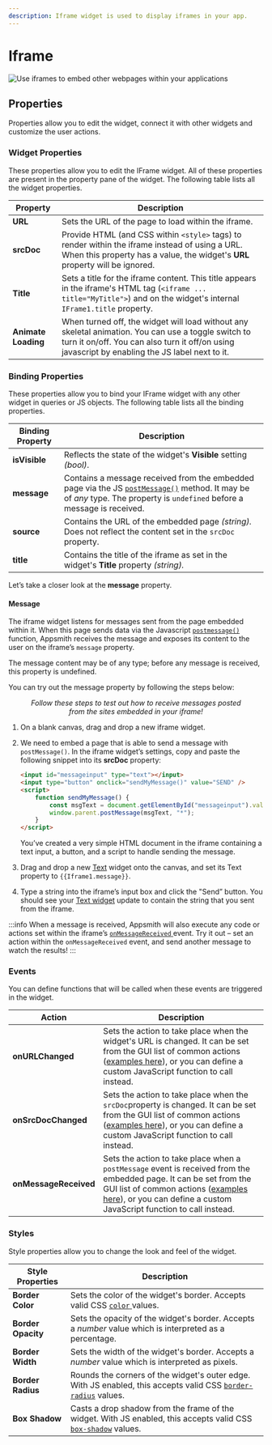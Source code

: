 ```yaml
---
description: Iframe widget is used to display iframes in your app.
---
```


# Iframe

![Use iframes to embed other webpages within your applications](</img/as_iframe_cover.png>)

## Properties

Properties allow you to edit the widget, connect it with other widgets and customize the user actions.

### Widget Properties

These properties allow you to edit the IFrame widget. All of these properties are present in the property pane of the widget. The following table lists all the widget properties.

| Property            | Description                                                                                                                                                                                            |
| ------------------- | ------------------------------------------------------------------------------------------------------------------------------------------------------------------------------------------------------ |
| **URL**             | Sets the URL of the page to load within the iframe.                                                                                                                                                    |
| **srcDoc**          | Provide HTML (and CSS within `<style>` tags) to render within the iframe instead of using a URL. When this property has a value, the widget's **URL** property will be ignored.                         |
| **Title**           | Sets a title for the iframe content. This title appears in the iframe's HTML tag (`<iframe ... title="MyTitle">`) and on the widget's internal `IFrame1.title` property.                               |
| **Animate Loading** | When turned off, the widget will load without any skeletal animation. You can use a toggle switch to turn it on/off. You can also turn it off/on using javascript by enabling the JS label next to it. |

### Binding Properties

These properties allow you to bind your IFrame widget with any other widget in queries or JS objects. The following table lists all the binding properties.

| Binding Property | Description                                                                                                                                                                                                                                                                                                                                      |
| ---------------- | ------------------------------------------------------------------------------------------------------------------------------------------------------------------------------------------------------------------------------------------------------------------------------------------------------------------------------------------------ |
| **isVisible**    | Reflects the state of the widget's **Visible** setting _(bool)_.                                                                                                                                                                                                                                                                                 |
| **message**      | Contains a message received from the embedded page via the JS [`postMessage()`](https://developer.mozilla.org/en-US/docs/Web/API/Window/postMessage) method. It may be of _any_ type. The property is `undefined` before a message is received. |
| **source**       | Contains the URL of the embedded page _(string)._ Does not reflect the content set in the `srcDoc` property.                                                                                                                                                                                                      |
| **title**        | Contains the title of the iframe as set in the widget's **Title** property _(string)._                                                                                                                                                                                                                                                           |

Let’s take a closer look at the **message** property.

#### Message

The iframe widget listens for messages sent from the page embedded within it. When this page sends data via the Javascript [`postmessage()`](https://developer.mozilla.org/en-US/docs/Web/API/Window/postMessage) function, Appsmith receives the message and exposes its content to the user on the iframe’s `message` property.

The message content may be of any type; before any message is received, this property is undefined.

You can try out the message property by following the steps below:

<figure>
  <object data="https://www.youtube.com/embed/kDJ56AMsXrM?autoplay=0" width='750px' height='400px'></object> 
  <figcaption align="center"><i>Follow these steps to test out how to receive messages posted from the sites embedded in your iframe!</i></figcaption>
</figure>

1. On a blank canvas, drag and drop a new iframe widget.

2. We need to embed a page that is able to send a message with `postMessage()`. In the iframe widget’s settings, copy and paste the following snippet into its **srcDoc** property:

   ```html
   <input id="messageinput" type="text"></input>
   <input type="button" onclick="sendMyMessage()" value="SEND" />
   <script>
       function sendMyMessage() {
           const msgText = document.getElementById("messageinput").value;
           window.parent.postMessage(msgText, "*");
       }
   </script>
   ```

   You’ve created a very simple HTML document in the iframe containing a text input, a button, and a script to handle sending the message.

3. Drag and drop a new [Text](text.md) widget onto the canvas, and set its Text property to `{{Iframe1.message}}`.

4. Type a string into the iframe’s input box and click the "Send” button. You should see your [Text widget](text.md) update to contain the string that you sent from the iframe.

:::info
When a message is received, Appsmith will also execute any code or actions set within the iframe’s [`onMessageReceived` ](iframe.md#events)event. Try it out – set an action within the `onMessageReceived` event, and send another message to watch the results!
:::

### Events

You can define functions that will be called when these events are triggered in the widget.

| Action                | Description                                                                                                                                                                                                                                                                     |
| --------------------- | ------------------------------------------------------------------------------------------------------------------------------------------------------------------------------------------------------------------------------------------------------------------------------- |
| **onURLChanged**      | Sets the action to take place when the widget's URL is changed. It can be set from the GUI list of common actions ([examples here](../appsmith-framework/widget-actions/)), or you can define a custom JavaScript function to call instead.                                     |
| **onSrcDocChanged**   | Sets the action to take place when the `srcDoc`property is changed. It can be set from the GUI list of common actions ([examples here](../appsmith-framework/widget-actions/)), or you can define a custom JavaScript function to call instead. |
| **onMessageReceived** | Sets the action to take place when a `postMessage` event is received from the embedded page. It can be set from the GUI list of common actions ([examples here](../appsmith-framework/widget-actions/)), or you can define a custom JavaScript function to call instead.        |

### Styles

Style properties allow you to change the look and feel of the widget.

| Style Properties   | Description                                                                                                                                                                      |
| ------------------ | -------------------------------------------------------------------------------------------------------------------------------------------------------------------------------- |
| **Border Color**   | Sets the color of the widget's border. Accepts valid CSS [`color` ](https://developer.mozilla.org/en-US/docs/Web/CSS/color)values.                                               |
| **Border Opacity** | Sets the opacity of the widget's border. Accepts a _number_ value which is interpreted as a percentage.                                                                          |
| **Border Width**   | Sets the width of the widget's border. Accepts a _number_ value which is interpreted as pixels.                                                                                  |
| **Border Radius**  | Rounds the corners of the widget's outer edge. With JS enabled, this accepts valid CSS [`border-radius`](https://developer.mozilla.org/en-US/docs/Web/CSS/border-radius) values. |
| **Box Shadow**     | Casts a drop shadow from the frame of the widget. With JS enabled, this accepts valid CSS [`box-shadow`](https://developer.mozilla.org/en-US/docs/Web/CSS/box-shadow) values.    |
